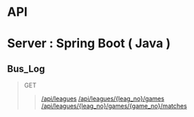 # API

# Server : Spring Boot ( Java )

## Bus_Log
> GET
>> [/api/leagues](https://github.com/juhwanHeo/vue-league-tournament-bracket/blob/api/GET/leagues)
>> [/api/leagues/{leag_no}/games](https://github.com/juhwanHeo/vue-league-tournament-bracket/blob/api/GET/games)
>> [/api/leagues/{leag_no}/games/{game_no}/matches](https://github.com/juhwanHeo/vue-league-tournament-bracket/blob/api/GET/matches)

